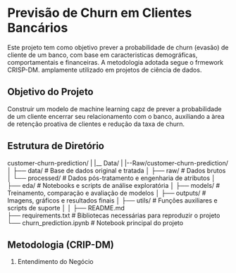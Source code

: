 # Previsão de Churn em Clientes Bancários #

Este projeto tem como objetivo prever a probabilidade de churn (evasão) de cliente de um banco, com base em caracteristicas demográficas, comportamentais e financeiras. A metodologia adotada segue o frmework CRISP-DM. amplamente utilizado em projetos de ciência de dados.

## Objetivo do Projeto ##
Construir um modelo de machine learning capz de prever a probabilidade de um cliente encerrar seu relacionamento com o banco, auxiliando a àrea de retenção proativa de clientes e redução da taxa de churn.

## Estrutura de Diretório ##

customer-churn-prediction/
|
|__  Data/
|   |--Raw/customer-churn-prediction/
│
├── data/                      # Base de dados original e tratada
│   ├── raw/                   # Dados brutos
│   └── processed/             # Dados pós-tratamento e engenharia de atributos
│
├── eda/                       # Notebooks e scripts de análise exploratória
│
├── models/                    # Treinamento, comparação e avaliação de modelos
│
├── outputs/                   # Imagens, gráficos e resultados finais
│
├── utils/                     # Funções auxiliares e scripts de suporte
│
│
├── README.md                 
├── requirements.txt           # Bibliotecas necessárias para reproduzir o projeto
└── churn_prediction.ipynb     # Notebook principal do projeto

## Metodologia (CRIP-DM)
1. Entendimento do Negócio
